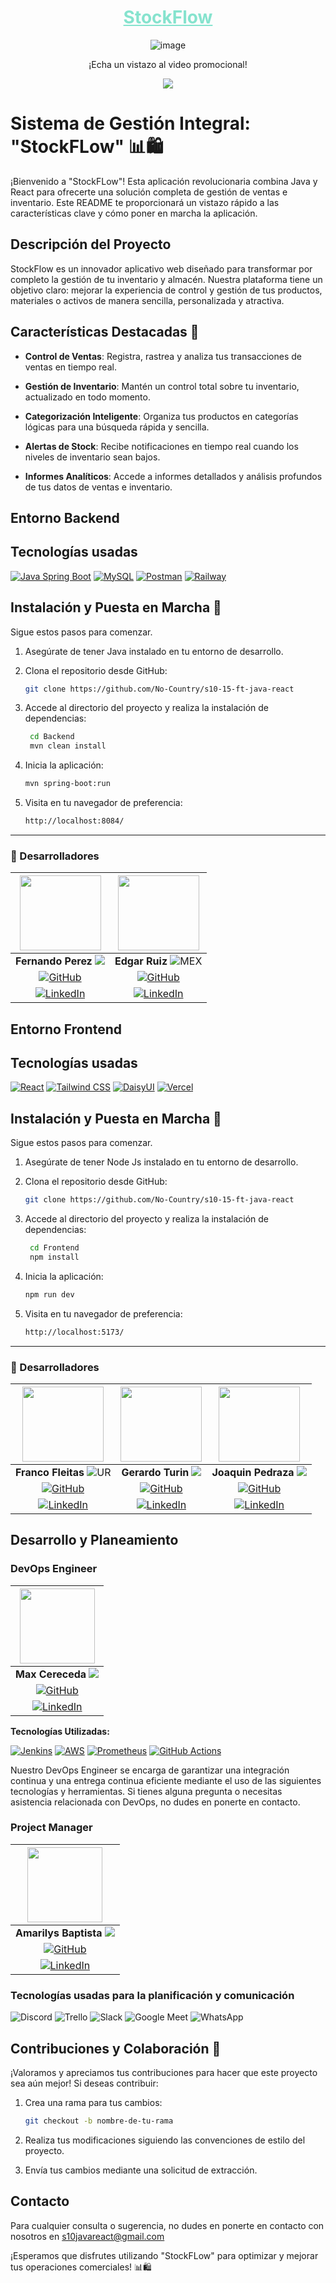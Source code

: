 <div align="center">
<h1>
<a href="" target="_blank" rel="noopener noreferrer" style="color: #86E3CE">StockFlow</a>
</h1>
   <img src="https://i.ibb.co/2t6KtnB/image.png" alt="image"/>
<p>
<p>¡Echa un vistazo al video promocional!</p>
<a href="#" target="_blank" rel="noopener noreferrer">
  <img src="https://img.shields.io/badge/Ver%20video-FF0000?style=for-the-badge&logo=YouTube&logoColor=fff"/>
</a>
</div>

# Sistema de Gestión Integral: "StockFLow" 📊🛍️

¡Bienvenido a "StockFLow"! Esta aplicación revolucionaria combina Java y React para ofrecerte una solución completa de gestión de ventas e inventario. Este README te proporcionará un vistazo rápido a las características clave y cómo poner en marcha la aplicación.

## Descripción del Proyecto

StockFlow es un innovador aplicativo web diseñado para transformar por completo la gestión de tu inventario y almacén. Nuestra plataforma tiene un objetivo claro: mejorar la experiencia de control y gestión de tus productos, materiales o activos de manera sencilla, personalizada y atractiva.

## Características Destacadas 🌟

- **Control de Ventas**: Registra, rastrea y analiza tus transacciones de ventas en tiempo real.

- **Gestión de Inventario**: Mantén un control total sobre tu inventario, actualizado en todo momento.

- **Categorización Inteligente**: Organiza tus productos en categorías lógicas para una búsqueda rápida y sencilla.

- **Alertas de Stock**: Recibe notificaciones en tiempo real cuando los niveles de inventario sean bajos.

- **Informes Analíticos**: Accede a informes detallados y análisis profundos de tus datos de ventas e inventario.

## Entorno Backend
## Tecnologías usadas
[![Java Spring Boot](https://img.shields.io/badge/Java%20Spring%20Boot-2.5.4-6DB33F?style=for-the-badge&logo=spring&logoColor=white)](https://spring.io/projects/spring-boot) [![MySQL](https://img.shields.io/badge/MySQL-8.0-4479A1?style=for-the-badge&logo=mysql&logoColor=white)](https://www.mysql.com/) [![Postman](https://img.shields.io/badge/Postman-10.15-FF6C37?style=for-the-badge&logo=postman&logoColor=white)](https://www.postman.com/) [![Railway](https://img.shields.io/badge/Railway-Hosted-FF6C37?style=for-the-badge&logo=railway&logoColor=white)](https://railway.app/)



## Instalación y Puesta en Marcha 🚀

Sigue estos pasos para comenzar.

1. Asegúrate de tener Java instalado en tu entorno de desarrollo.

2. Clona el repositorio desde GitHub:

   ```bash
   git clone https://github.com/No-Country/s10-15-ft-java-react
   ```
3. Accede al directorio del proyecto y realiza la instalación de dependencias:

   ```bash
    cd Backend
    mvn clean install
    ```
4. Inicia la aplicación:

    ```bash
    mvn spring-boot:run
    ```
5. Visita en tu navegador de preferencia:
    ```bash
    http://localhost:8084/
    ```
<hr>

### 🤝 Desarrolladores

| <img src="https://ca.slack-edge.com/T032Y55Q6VC-U05L8NCT524-f0485deee09e-512" width="130" height="120"> | <img src="https://ca.slack-edge.com/T032Y55Q6VC-U05KG49084V-d67ea304173b-512" width="130" height="120"> |
|:-:|:-:|
| **Fernando Perez** <img src="https://i.ibb.co/Ln0vhg4/AR.png"> | **Edgar Ruiz** <img src="https://i.ibb.co/syCk2Fx/MEX.png" alt="MEX"/> |
| [![GitHub](https://img.shields.io/badge/GitHub-%23121011.svg?&style=for-the-badge&logo=github&logoColor=white)](https://github.com/bobony97) | [![GitHub](https://img.shields.io/badge/GitHub-%23121011.svg?&style=for-the-badge&logo=github&logoColor=white)](https://github.com/EdgarVRP) |
| [![LinkedIn](https://img.shields.io/badge/LinkedIn-%230077B5.svg?&style=for-the-badge&logo=linkedin&logoColor=white)](----) | [![LinkedIn](https://img.shields.io/badge/LinkedIn-%230077B5.svg?&style=for-the-badge&logo=linkedin&logoColor=white)](https://www.linkedin.com/in/edgarvrp/) |


## Entorno Frontend

## Tecnologías usadas
[![React](https://img.shields.io/badge/React-18-61DAFB?style=for-the-badge&logo=react&logoColor=white)](https://reactjs.org/) [![Tailwind CSS](https://img.shields.io/badge/Tailwind%20CSS-2.2.19-38B2AC?style=for-the-badge&logo=tailwind-css&logoColor=white)](https://tailwindcss.com/) [![DaisyUI](https://img.shields.io/badge/DaisyUI-1.13.0-FF5722?style=for-the-badge&logoColor=white)](https://daisyui.com/) [![Vercel](https://img.shields.io/badge/Vercel-Deployed-000000?style=for-the-badge&logo=vercel&logoColor=white)](https://vercel.com/)

## Instalación y Puesta en Marcha 🚀

Sigue estos pasos para comenzar.

1. Asegúrate de tener Node Js instalado en tu entorno de desarrollo.

2. Clona el repositorio desde GitHub:

   ```bash
   git clone https://github.com/No-Country/s10-15-ft-java-react
   ```
3. Accede al directorio del proyecto y realiza la instalación de dependencias:

   ```bash
    cd Frontend
    npm install
    ```
4. Inicia la aplicación:

    ```bash
    npm run dev
    ```
5. Visita en tu navegador de preferencia:
    ```bash
    http://localhost:5173/
    ```
<hr>

### 🤝 Desarrolladores

| <img src="https://ca.slack-edge.com/T032Y55Q6VC-U05KK2AH64S-83c6454952e7-512" width="130" height="120"> | <img src="https://ca.slack-edge.com/T032Y55Q6VC-U05KCC7J0TG-10661386963a-512" width="130" height="120"> | <img src="https://ca.slack-edge.com/T032Y55Q6VC-U05KCCCL0UE-08fefb3c659c-512" width="130" height="120"> |
|:-:|:-:|:-:|
| **Franco Fleitas** <img src="https://i.ibb.co/6RFj6rF/UR.png" alt="UR"> | **Gerardo Turin** <img src="https://i.ibb.co/Ln0vhg4/AR.png"> | **Joaquin Pedraza** <img src="https://i.ibb.co/Ln0vhg4/AR.png"> |
| [![GitHub](https://img.shields.io/badge/GitHub-%23121011.svg?&style=for-the-badge&logo=github&logoColor=white)](https://github.com/Riblast) | [![GitHub](https://img.shields.io/badge/GitHub-%23121011.svg?&style=for-the-badge&logo=github&logoColor=white)](https://github.com/GerardoTurin) | [![GitHub](https://img.shields.io/badge/GitHub-%23121011.svg?&style=for-the-badge&logo=github&logoColor=white)](https://github.com/J0AQUINPEDRAZA) |
| [![LinkedIn](https://img.shields.io/badge/LinkedIn-%230077B5.svg?&style=for-the-badge&logo=linkedin&logoColor=white)](----) | [![LinkedIn](https://img.shields.io/badge/LinkedIn-%230077B5.svg?&style=for-the-badge&logo=linkedin&logoColor=white)](--) | [![LinkedIn](https://img.shields.io/badge/LinkedIn-%230077B5.svg?&style=for-the-badge&logo=linkedin&logoColor=white)](https://www.linkedin.com/in/joaquinpedraza962/) |

## Desarrollo y Planeamiento
### DevOps Engineer
| <img src="https://ca.slack-edge.com/T032Y55Q6VC-U054WGUAUBW-009561bb43b5-512" width="120" height="120">|
| :-: |
| **Max Cereceda** <img src="https://i.ibb.co/sj22SZS/PE.png">|
| [![GitHub](https://img.shields.io/badge/GitHub-%23121011.svg?&style=for-the-badge&logo=github&logoColor=white)](https://github.com/cereceda1991) |
|[![LinkedIn](https://img.shields.io/badge/LinkedIn-%230077B5.svg?&style=for-the-badge&logo=linkedin&logoColor=white)](https://www.linkedin.com/in/maxcereceda/) |

**Tecnologías Utilizadas:**

[![Jenkins](https://img.shields.io/badge/Jenkins-%23121011.svg?&style=for-the-badge&logo=jenkins&logoColor=white)](URL_DE_JENKINS) [![AWS](https://img.shields.io/badge/AWS-%23FF9900.svg?&style=for-the-badge&logo=amazon-aws&logoColor=white)](URL_DE_AWS) [![Prometheus](https://img.shields.io/badge/Prometheus-%23E6522C.svg?&style=for-the-badge&logo=prometheus&logoColor=white)](URL_DE_PROMETHEUS) [![GitHub Actions](https://img.shields.io/badge/GitHub%20Actions-%23121011.svg?&style=for-the-badge&logo=github-actions&logoColor=white)](URL_DE_GITHUB_ACTIONS)

Nuestro DevOps Engineer se encarga de garantizar una integración continua y una entrega continua eficiente mediante el uso de las siguientes tecnologías y herramientas. Si tienes alguna pregunta o necesitas asistencia relacionada con DevOps, no dudes en ponerte en contacto.

### Project Manager
| <img src="https://ca.slack-edge.com/T032Y55Q6VC-U05KK2BS78A-707abb3b82fa-512" width="120" height="120"> |
| :-: |
| **Amarilys Baptista** <img src="https://i.ibb.co/276DbnR/VE.png"> |
| [![GitHub](https://img.shields.io/badge/GitHub-%23121011.svg?&style=for-the-badge&logo=github&logoColor=white)](https://github.com/aebaptista) |
| [![LinkedIn](https://img.shields.io/badge/LinkedIn-%230077B5.svg?&style=for-the-badge&logo=linkedin&logoColor=white)](https://www.linkedin.com/in/ve-amarilys-baptista/) |



### Tecnologías usadas para la planificación y comunicación  
![Discord](https://img.shields.io/badge/Discord-5865F2?style=for-the-badge&logo=Discord&logoColor=fff) ![Trello](https://img.shields.io/badge/Trello-095ED8?style=for-the-badge&logo=Trello&logoColor=fff) ![Slack](https://img.shields.io/badge/Slack-%234A154B?style=for-the-badge&logo=Slack&logoColor=white) ![Google Meet](https://img.shields.io/badge/Google_Meet-FF0000?style=for-the-badge&logo=Google-Meet&logoColor=fff) ![WhatsApp](https://img.shields.io/badge/WhatsApp-25D366?style=for-the-badge&logo=WhatsApp&logoColor=fff)

## Contribuciones y Colaboración 🤝
¡Valoramos y apreciamos tus contribuciones para hacer que este proyecto sea aún mejor! Si deseas contribuir:

1. Crea una rama para tus cambios:

    ```bash
    git checkout -b nombre-de-tu-rama
    ```
2. Realiza tus modificaciones siguiendo las convenciones de estilo del proyecto.

3. Envía tus cambios mediante una solicitud de extracción.

## Contacto
Para cualquier consulta o sugerencia, no dudes en ponerte en contacto con nosotros en s10javareact@gmail.com

¡Esperamos que disfrutes utilizando "StockFLow" para optimizar y mejorar tus operaciones comerciales! 📊🛍️

